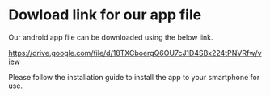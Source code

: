 # Dowload link for our app file

Our android app file can be downloaded using the below link.

https://drive.google.com/file/d/18TXCboergQ6OU7cJ1D4SBx224tPNVRfw/view

Please follow the installation guide to install the app to your smartphone for use. 

